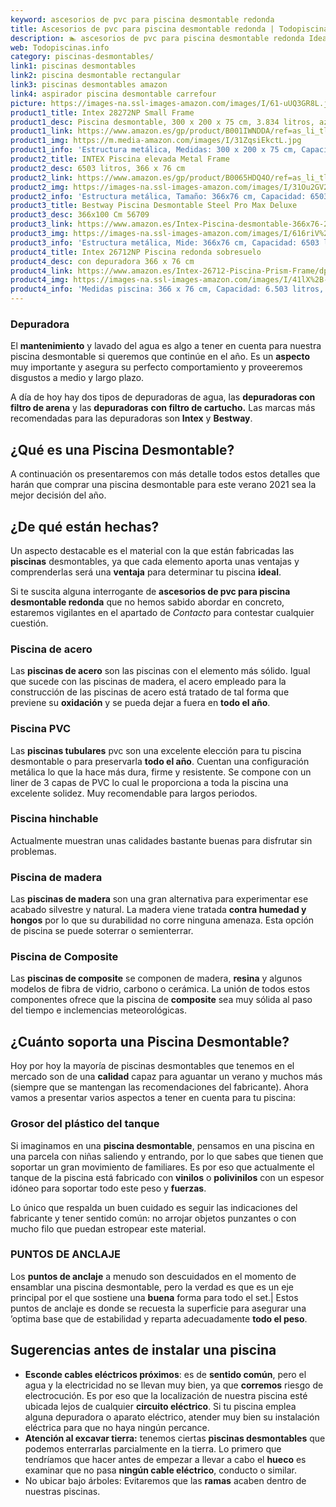 ```yaml
---
keyword: ascesorios de pvc para piscina desmontable redonda
title: Ascesorios de pvc para piscina desmontable redonda | Todopiscinas.info
description: 🏊 ascesorios de pvc para piscina desmontable redonda Ideales para este verano 2021. Aquí puedes comprar ascesorios de pvc para piscina desmontable redonda y comparar con otras similares. No dejes escapar ascesorios de pvc para piscina desmontable redonda a un precio realmente tentador.
web: Todopiscinas.info
category: piscinas-desmontables/
link1: piscinas desmontables
link2: piscina desmontable rectangular
link3: piscinas desmontables amazon
link4: aspirador piscina desmontable carrefour
picture: https://images-na.ssl-images-amazon.com/images/I/61-uUQ3GR8L.jpg
product1_title: Intex 28272NP Small Frame
product1_desc: Piscina desmontable, 300 x 200 x 75 cm, 3.834 litros, azul
product1_link: https://www.amazon.es/gp/product/B001IWNDDA/ref=as_li_tl?ie=UTF8&camp=3638&creative=24630&creativeASIN=B001IWNDDA&linkCode=as2&tag=todopiscinas0e-21&linkId=25b9d647487c889cb6ef56ed63f50ca1
product1_img: https://m.media-amazon.com/images/I/31ZqsiEkctL.jpg
product1_info: 'Estructura metálica, Medidas: 300 x 200 x 75 cm, Capacidad: 3.834 litros, Para 6 personas (+ 6 años), Fácil montaje, Forma rectangular'
product2_title: INTEX Piscina elevada Metal Frame
product2_desc: 6503 litros, 366 x 76 cm
product2_link: https://www.amazon.es/gp/product/B0065HDQ4O/ref=as_li_tl?ie=UTF8&camp=3638&creative=24630&creativeASIN=B0065HDQ4O&linkCode=as2&tag=todopiscinas0e-21&linkId=ed2430e3ba564d3527ee103df33ed7b3
product2_img: https://images-na.ssl-images-amazon.com/images/I/31Ou2GV2SAL.jpg
product2_info: 'Estructura metálica, Tamaño: 366x76 cm, Capacidad: 6503 litros, Forma circular, De 4 a 7 personas (+6 años)'
product3_title: Bestway Piscina Desmontable Steel Pro Max Deluxe
product3_desc: 366x100 Cm 56709
product3_link: https://www.amazon.es/Intex-Piscina-desmontable-366x76-28210NP/dp/B0065HDQ4O?__mk_es_ES=%C3%85M%C3%85%C5%BD%C3%95%C3%91&crid=25UQGV9HG2INI&dchild=1&keywords=piscinas+desmontables&qid=1615854176&sprefix=piscinas+dem%2Caps%2C201&sr=8-5&linkCode=ll1&tag=todopiscinas0e-21&linkId=34f200977c6cbaab1f3f4d9ac0e64755&language=es_ES&ref_=as_li_ss_tl
product3_img: https://images-na.ssl-images-amazon.com/images/I/616riV%2BiY3L.jpg
product3_info: 'Estructura metálica, Mide: 366x76 cm, Capacidad: 6503 litros, De 4 a 7 personas mayores de 6 años, Forma circular, Tecnología Super-Tough'
product4_title: Intex 26712NP Piscina redonda sobresuelo
product4_desc: con depuradora 366 x 76 cm
product4_link: https://www.amazon.es/Intex-26712-Piscina-Prism-Frame/dp/B07FB823GL?__mk_es_ES=%C3%85M%C3%85%C5%BD%C3%95%C3%91&dchild=1&keywords=piscinas+desmontables+con+depuradora&qid=1615936418&sr=8-5&linkCode=ll1&tag=todopiscinas0e-21&linkId=d98699de7830cd471766fa1daa36de34&language=es_ES&ref_=as_li_ss_tl
product4_img: https://images-na.ssl-images-amazon.com/images/I/41lX%2B-YpibL.jpg
product4_info: 'Medidas piscina: 366 x 76 cm, Capacidad: 6.503 litros, Incluye depuradora de cartucha A, Lona resistente triple capa'
---
```




### Depuradora

El **mantenimiento** y lavado del agua es algo a tener en cuenta para nuestra piscina desmontable si queremos que continúe en el año. Es un **aspecto** muy importante y asegura su perfecto comportamiento y proveeremos disgustos a medio y largo plazo.

A día de hoy hay dos tipos de depuradoras de agua, las **depuradoras con filtro de arena** y  las **depuradoras** **con filtro de cartucho.** Las marcas más recomendadas para las depuradoras son **Intex** y **Bestway**.

<brand-panel :title=product1_title :desc=product1_desc :img=product1_img :link=product1_link></brand-panel>
## ¿Qué es una Piscina Desmontable?



A continuación os presentaremos con más detalle todos estos detalles que harán que comprar una piscina desmontable para este verano 2021 sea la mejor decisión del año.


## ¿De qué  están hechas?

Un aspecto destacable es el material con la que están fabricadas las **piscinas** desmontables, ya que cada elemento aporta unas ventajas y comprenderlas  será una **ventaja** para determinar tu piscina **ideal**.

Si te suscita alguna interrogante de **ascesorios de pvc para piscina desmontable redonda** que no hemos sabido abordar en concreto, estaremos vigilantes en el apartado de _Contacto_ para contestar cualquier cuestión.


### Piscina de acero

Las **piscinas de acero** son las piscinas con el elemento más sólido. Igual que sucede con las piscinas de madera, el acero empleado para la construcción de las piscinas de acero está tratado de tal forma que previene su **oxidación** y se pueda dejar a fuera en **todo el año**.


### Piscina  PVC

Las **piscinas tubulares** pvc son una excelente elección para tu piscina desmontable o para preservarla **todo el año**. Cuentan una configuración metálica lo que la hace más dura, firme y resistente. Se compone con un liner de 3 capas de PVC lo cual le proporciona a toda la piscina una excelente solidez. Muy recomendable para largos periodos.


### Piscina hinchable

 Actualmente muestran unas calidades bastante buenas para disfrutar sin problemas.


### Piscina de madera

Las **piscinas de madera** son una gran alternativa para experimentar ese acabado silvestre y natural. La madera viene tratada **contra humedad y hongos** por lo que su durabilidad no corre ninguna amenaza. Esta opción de piscina se puede soterrar o semienterrar.


### Piscina de Composite

Las **piscinas de composite** se componen de madera, **resina** y algunos modelos de fibra de vidrio, carbono o cerámica. La unión de todos estos componentes ofrece que la piscina de **composite** sea muy sólida al paso del tiempo e inclemencias meteorológicas.

<external-banner></external-banner>


<stats-list :link1=link1 :link2=link2 :link3=link3 :link4=link4 :category=category></stats-list>


## ¿Cuánto soporta una Piscina Desmontable?

Hoy por hoy la mayoría de piscinas desmontables que tenemos en el mercado son de una **calidad** capaz para aguantar un verano y muchos más (siempre que se mantengan las recomendaciones del fabricante). Ahora vamos a presentar varios aspectos a tener en cuenta para tu piscina:


### Grosor del plástico del tanque

Si imaginamos en una **piscina desmontable**, pensamos en una piscina en una parcela con niñas saliendo y entrando, por lo que sabes que tienen que soportar un gran movimiento de familiares. Es por eso que actualmente el tanque de la piscina está fabricado con **vinilos** o **polivinilos** con un espesor idóneo para soportar todo este peso y **fuerzas**.

Lo único que respalda un	 buen cuidado es seguir las indicaciones del fabricante y tener sentido común: no arrojar objetos punzantes o con mucho filo que puedan estropear este material.


### PUNTOS DE ANCLAJE

Los **puntos de anclaje** a menudo son descuidados en el momento de ensamblar una piscina desmontable, pero la verdad es que es un eje principal por el que sostiene una **buena** forma para todo el set.| Estos puntos de anclaje es donde se recuesta la superficie para asegurar una ’optima base que de estabilidad y reparta adecuadamente **todo el peso**.


## Sugerencias antes de instalar una piscina



*   **Esconde cables eléctricos próximos**: es de **sentido común**, pero el agua y la electricidad no se llevan muy bien, ya que **corremos** riesgo de electrocución. Es por eso que la localización de nuestra piscina esté ubicada lejos de cualquier **circuito eléctrico**. Si tu piscina emplea alguna depuradora o aparato eléctrico, atender muy bien su instalación eléctrica para que no haya ningún percance.
*   **Atención al excavar tierra:** tenemos ciertas **piscinas desmontables** que podemos enterrarlas parcialmente en la tierra. Lo primero  que tendríamos que hacer antes de empezar a llevar a cabo el **hueco** es examinar que no pasa **ningún cable eléctrico**, conducto o similar.
*   No ubicar bajo árboles: Evitaremos que las **ramas** acaben dentro de nuestras piscinas.